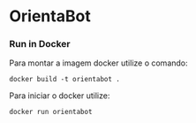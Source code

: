 # OrientaBot

### Run in Docker
Para montar a imagem docker utilize o comando: 

```docker build -t orientabot . ```

Para iniciar o docker utilize:

```docker run orientabot```